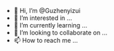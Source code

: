 - 👋 Hi, I’m @Guzhenyizui
- 👀 I’m interested in ...
- 🌱 I’m currently learning ...
- 💞️ I’m looking to collaborate on ...
- 📫 How to reach me ...

<!---
Guzhenyizui/Guzhenyizui is a ✨ special ✨ repository because its `README.md` (this file) appears on your GitHub profile.
You can click the Preview link to take a look at your changes.
--->

